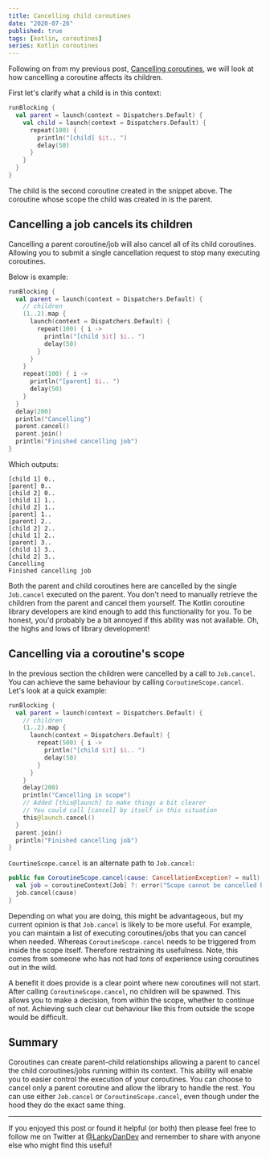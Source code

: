 ```yaml
---
title: Cancelling child coroutines
date: "2020-07-26"
published: true
tags: [kotlin, coroutines]
series: Kotlin coroutines
---
```


Following on from my previous post, [Cancelling coroutines](../cancelling-coroutines/index.md), we will look at how cancelling a coroutine affects its children.

First let's clarify what a child is in this context:

```kotlin
runBlocking {
  val parent = launch(context = Dispatchers.Default) {
    val child = launch(context = Dispatchers.Default) {
      repeat(100) {
        println("[child] $it.. ")
        delay(50)
      }
    }
  }
}
```

The child is the second coroutine created in the snippet above. The coroutine whose scope the child was created in is the parent.

## Cancelling a job cancels its children

Cancelling a parent coroutine/job will also cancel all of its child coroutines. Allowing you to submit a single cancellation request to stop many executing coroutines.

Below is example:

```kotlin
runBlocking {
  val parent = launch(context = Dispatchers.Default) {
    // children
    (1..2).map {
      launch(context = Dispatchers.Default) {
        repeat(100) { i ->
          println("[child $it] $i.. ")
          delay(50)
        }
      }
    }
    repeat(100) { i ->
      println("[parent] $i.. ")
      delay(50)
    }
  }
  delay(200)
  println("Cancelling")
  parent.cancel()
  parent.join()
  println("Finished cancelling job")
}
```

Which outputs:

```
[child 1] 0.. 
[parent] 0.. 
[child 2] 0.. 
[child 1] 1.. 
[child 2] 1.. 
[parent] 1.. 
[parent] 2.. 
[child 2] 2.. 
[child 1] 2.. 
[parent] 3.. 
[child 1] 3.. 
[child 2] 3.. 
Cancelling
Finished cancelling job
```

Both the parent and child coroutines here are cancelled by the single `Job.cancel` executed on the parent. You don't need to manually retrieve the children from the parent and cancel them yourself. The Kotlin coroutine library developers are kind enough to add this functionality for you. To be honest, you'd probably be a bit annoyed if this ability was not available. Oh, the highs and lows of library development!

## Cancelling via a coroutine's scope

In the previous section the children were cancelled by a call to `Job.cancel`. You can achieve the same behaviour by calling `CoroutineScope.cancel`. Let's look at a quick example:

```kotlin
runBlocking {
  val parent = launch(context = Dispatchers.Default) {
    // children
    (1..2).map {
      launch(context = Dispatchers.Default) {
        repeat(500) { i ->
          println("[child $it] $i.. ")
          delay(50)
        }
      }
    }
    delay(200)
    println("Cancelling in scope")
    // Added [this@launch] to make things a bit clearer
    // You could call [cancel] by itself in this situation
    this@launch.cancel()
  }
  parent.join()
  println("Finished cancelling job")
}
```

`CourtineScope.cancel` is an alternate path to `Job.cancel`:

```kotlin
public fun CoroutineScope.cancel(cause: CancellationException? = null) {
  val job = coroutineContext[Job] ?: error("Scope cannot be cancelled because it does not have a job: $this")
  job.cancel(cause)
}
```

Depending on what you are doing, this might be advantageous, but my current opinion is that `Job.cancel` is likely to be more useful. For example, you can maintain a list of executing coroutines/jobs that you can cancel when needed. Whereas `CoroutineScope.cancel` needs to be triggered from inside the scope itself. Therefore restraining its usefulness. Note, this comes from someone who has not had _tons_ of experience using coroutines out in the wild. 

A benefit it does provide is a clear point where new coroutines will not start. After calling `CoroutineScope.cancel`, no children will be spawned. This allows you to make a decision, from within the scope, whether to continue of not. Achieving such clear cut behaviour like this from outside the scope would be difficult.

## Summary

Coroutines can create parent-child relationships allowing a parent to cancel the child coroutines/jobs running within its context. This ability will enable you to easier control the execution of your coroutines. You can choose to cancel only a parent coroutine and allow the library to handle the rest. You can use either `Job.cancel` or `CoroutineScope.cancel`, even though under the hood they do the exact same thing.

----

If you enjoyed this post or found it helpful (or both) then please feel free to follow me on Twitter at [@LankyDanDev](https://twitter.com/LankyDanDev) and remember to share with anyone else who might find this useful!

